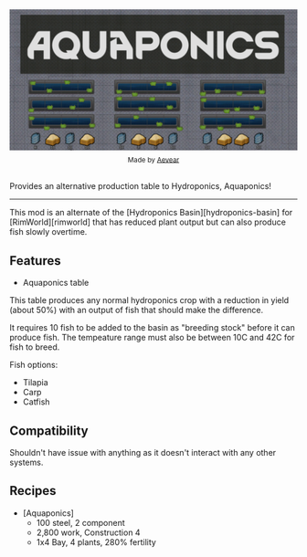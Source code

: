 <div align="center">
  <a href="https://steamcommunity.com/sharedfiles/filedetails/?id=3549764374">
    <img src="./About/Preview.png" alt="Aquaponics">
  </a>
  <br>
  <sub>
    Made by <a href="https://github.com/Aevear">Aevear</a>
  </sub>
</div>

<br>

Provides an alternative production table to Hydroponics, Aquaponics!

---

This mod is an alternate of the [Hydroponics Basin][hydroponics-basin] for [RimWorld][rimworld] that has reduced plant output but can also produce fish slowly overtime.

## Features

- Aquaponics table

This table produces any normal hydroponics crop with a reduction in yield (about 50%) with an output of fish that should make the difference. 

It requires 10 fish to be added to the basin as "breeding stock" before it can produce fish. The tempeature range must also be between 10C and 42C for fish to breed. 

Fish options:
- Tilapia
- Carp
- Catfish

## Compatibility

Shouldn't have issue with anything as it doesn't interact with any other systems.

## Recipes

- [Aquaponics]
    - 100 steel, 2 component
    - 2,800 work, Construction 4
    - 1x4 Bay, 4 plants, 280% fertility

